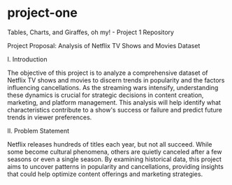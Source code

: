 # project-one
Tables, Charts, and Giraffes, oh my! - Project 1 Repository


Project Proposal: Analysis of Netflix TV Shows and Movies Dataset

I. Introduction

The objective of this project is to analyze a comprehensive dataset of Netflix TV shows and movies to discern trends in popularity and the factors influencing cancellations. As the streaming wars intensify, understanding these dynamics is crucial for strategic decisions in content creation, marketing, and platform management. This analysis will help identify what characteristics contribute to a show's success or failure and predict future trends in viewer preferences.

II. Problem Statement

Netflix releases hundreds of titles each year, but not all succeed. While some become cultural phenomena, others are quietly canceled after a few seasons or even a single season. By examining historical data, this project aims to uncover patterns in popularity and cancellations, providing insights that could help optimize content offerings and marketing strategies.
